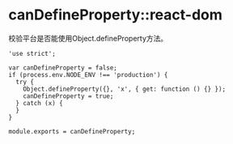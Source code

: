 # canDefineProperty::react-dom

校验平台是否能使用Object.defineProperty方法。

    'use strict';
    
    var canDefineProperty = false;
    if (process.env.NODE_ENV !== 'production') {
      try {
        Object.defineProperty({}, 'x', { get: function () {} });
        canDefineProperty = true;
      } catch (x) {
      }
    }
    
    module.exports = canDefineProperty;